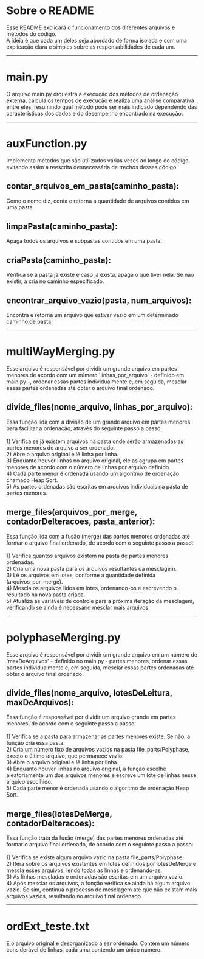 <h1>Sobre o README</h1>
Esse README explicará o funcionamento dos diferentes arquivos e métodos do código.<br>
A ideia é que cada um deles seja abordado de forma isolada e com uma explicação clara e simples sobre as responsabilidades de cada um.<br>
<hr>
<h1>main.py</h1>
O arquivo main.py orquestra a execução dos métodos de ordenação externa, calcula os tempos de execução e realiza uma análise comparativa entre eles, resumindo qual método pode ser mais indicado dependendo das características dos dados e do desempenho encontrado na execução.<br>
<hr>
<h1>auxFunction.py</h1>
Implementa métodos que são utilizados várias vezes ao longo do código, evitando assim a reescrita desnecessária de trechos desses código.
<h2>contar_arquivos_em_pasta(caminho_pasta):</h2>
Como o nome diz, conta e retorna a quantidade de arquivos contidos em uma pasta.
<h2>limpaPasta(caminho_pasta):</h2>
Apaga todos os arquivos e subpastas contidos em uma pasta.
<h2>criaPasta(caminho_pasta):</h2>
Verifica se a pasta já existe e caso já exista, apaga o que tiver nela. Se não existir, a cria no caminho especificado.
<h2>encontrar_arquivo_vazio(pasta, num_arquivos):</h2>
Encontra e retorna um arquivo que estiver vazio em um determinado caminho de pasta.<br>
<hr>
<h1>multiWayMerging.py</h1>
Esse arquivo é responsável por dividir um grande arquivo em partes menores de acordo com um número 'linhas_por_arquivo' - definido em main.py -, ordenar essas partes individualmente e, em seguida, mesclar essas partes ordenadas até obter o arquivo final ordenado.
<h2>divide_files(nome_arquivo, linhas_por_arquivo):</h2>
Essa função lida com a divisão de um grande arquivo em partes menores para facilitar a ordenação, através do seguinte passo a passo:<br><br>
1) Verifica se já existem arquivos na pasta onde serão armazenadas as partes menores do arquivo a ser ordenado.<br>
2) Abre o arquivo original e lê linha por linha.<br>
3) Enquanto houver linhas no arquivo original, ele as agrupa em partes menores de acordo com o número de linhas por arquivo definido.<br>
4) Cada parte menor é ordenada usando um algoritmo de ordenação chamado Heap Sort.<br>
5) As partes ordenadas são escritas em arquivos individuais na pasta de partes menores.
<h2>merge_files(arquivos_por_merge, contadorDeIteracoes, pasta_anterior):</h2>
Essa função lida com a fusão (merge) das partes menores ordenadas até formar o arquivo final ordenado, de acordo com o seguinte passo a passo:.<br><br>
1) Verifica quantos arquivos existem na pasta de partes menores ordenadas.<br>
2) Cria uma nova pasta para os arquivos resultantes da mesclagem.<br>
3) Lê os arquivos em lotes, conforme a quantidade definida (arquivos_por_merge).<br>
4) Mescla os arquivos lidos em lotes, ordenando-os e escrevendo o resultado na nova pasta criada.<br>
5) Atualiza as variáveis de controle para a próxima iteração da mesclagem, verificando se ainda é necessário mesclar mais arquivos.<br>
<hr>
<h1>polyphaseMerging.py</h1>
Esse arquivo é responsável por dividir um grande arquivo em um número de 'maxDeArquivos' - definido no main.py - partes menores, ordenar essas partes individualmente e, em seguida, mesclar essas partes ordenadas até obter o arquivo final ordenado.
<h2>divide_files(nome_arquivo, lotesDeLeitura, maxDeArquivos):</h2>
Essa função é responsável por dividir um arquivo grande em partes menores, de acordo com o seguinte passo a passo:<br><br>
1) Verifica se a pasta para armazenar as partes menores existe. Se não, a função cria essa pasta.<br>
2) Cria um número fixo de arquivos vazios na pasta file_parts/Polyphase, exceto o último arquivo, que permanece vazio.<br>
3) Abre o arquivo original e lê linha por linha.<br>
4) Enquanto houver linhas no arquivo original, a função escolhe aleatoriamente um dos arquivos menores e escreve um lote de linhas nesse arquivo escolhido.<br>
5) Cada parte menor é ordenada usando o algoritmo de ordenação Heap Sort.
<h2>merge_files(lotesDeMerge, contadorDeIteracoes):</h2>
Essa função trata da fusão (merge) das partes menores ordenadas até formar o arquivo final ordenado, de acordo com o seguinte passo a passo:<br><br>
1) Verifica se existe algum arquivo vazio na pasta file_parts/Polyphase.<br>
2) Itera sobre os arquivos existentes em lotes definidos por lotesDeMerge e mescla esses arquivos, lendo todas as linhas e ordenando-as.<br>
3) As linhas mescladas e ordenadas são escritas em um arquivo vazio.<br>
4) Após mesclar os arquivos, a função verifica se ainda há algum arquivo vazio. Se sim, continua o processo de mesclagem até que não existam mais arquivos vazios, resultando no arquivo final ordenado.<br>
<hr>
<h1>ordExt_teste.txt</h1>
É o arquivo original e desorganizado a ser ordenado. Contém um número considerável de linhas, cada uma contendo um único número.
